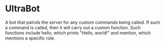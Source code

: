 # UltraBot

A bot that patrols the server for any custom commands being called. If such a command is called, then it will carry out a custom function. Such functions include hello, which prints "Hello, world!" and mention, which mentions a specific role.
